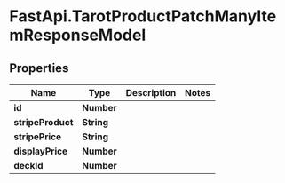 # FastApi.TarotProductPatchManyItemResponseModel

## Properties
Name | Type | Description | Notes
------------ | ------------- | ------------- | -------------
**id** | **Number** |  | 
**stripeProduct** | **String** |  | 
**stripePrice** | **String** |  | 
**displayPrice** | **Number** |  | 
**deckId** | **Number** |  | 

